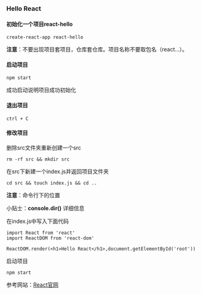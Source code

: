 ### Hello React

#### 初始化一个项目react-hello

```
create-react-app react-hello
```

**注意**：不要出现项目套项目，仓库套仓库。项目名称不要取包名（react...）。

#### 启动项目

```
npm start
```
成功启动说明项目成功初始化

#### 退出项目

```
ctrl + C
```

#### 修改项目

删除src文件夹重新创建一个src
```
rm -rf src && mkdir src
```

在src下新建一个index.js并返回项目文件夹
```
cd src && touch index.js && cd ..
```

**注意**：命令行下的位置

小贴士：**console.dir()** 详细信息 

在index.js中写入下面代码
```
import React from 'react'
import ReactDOM from 'react-dom'

ReactDOM.render(<h1>Hello React</h1>,document.getElementById('root'))
```

启动项目
```
npm start
```

参考网站：[React官网](https://facebook.github.io/react/)
